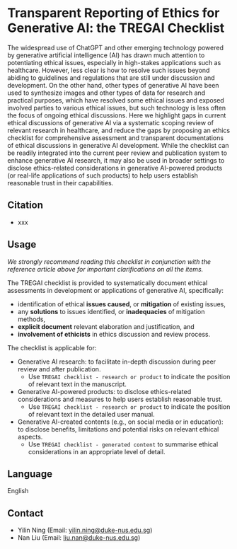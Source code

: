 # Transparent Reporting of Ethics for Generative AI: the TREGAI Checklist

The widespread use of ChatGPT and other emerging technology powered by generative artificial intelligence (AI) has drawn much attention to potentiating ethical issues, especially in high-stakes applications such as healthcare.  However, less clear is how to resolve such issues beyond abiding to guidelines and regulations that are still under discussion and development. On the other hand, other types of generative AI have been used to synthesize images and other types of data for research and practical purposes, which have resolved some ethical issues and exposed involved parties to various ethical issues,  but such technology is less often the focus of ongoing ethical discussions. Here we highlight gaps in current ethical discussions of generative AI via a systematic scoping review of relevant research in healthcare, and reduce the gaps by proposing an ethics checklist for comprehensive assessment and transparent documentations of ethical discussions in generative AI development. While the checklist can be readily integrated into the current peer review and publication system to enhance generative AI research, it may also be used in broader settings to disclose ethics-related considerations in generative AI-powered products (or real-life applications of such products) to help users establish reasonable trust in their capabilities.

## Citation

- xxx

## Usage

*We strongly recommend reading this checklist in conjunction with the reference article above for important clarifications on all the items.*

The TREGAI checklist is provided to systematically document ethical assessments in development or applications of generative AI, specifically:

- identification of ethical **issues caused**, or **mitigation** of existing issues, 
- any **solutions** to issues identified, or **inadequacies** of mitigation methods,
- **explicit document** relevant elaboration and justification, and
- **involvement of ethicists** in ethics discussion and review process. 

The checklist is applicable for:

- Generative AI research: to facilitate in-depth discussion during peer review and after publication.
    - Use `TREGAI checklist - research or product` to indicate the position of relevant text in the manuscript.
- Generative AI-powered products: to disclose ethics-related considerations and measures to help users establish reasonable trust.
    - Use `TREGAI checklist - research or product` to indicate the position of relevant text in the detailed user manual.
- Generative AI-created contents (e.g., on social media or in education): to disclose benefits, limitations and potential risks on relevant ethical aspects.
    - Use `TREGAI checklist - generated content` to summarise ethical considerations in an appropriate level of detail.
 
## Language

English

## Contact

- Yilin Ning (Email: yilin.ning@duke-nus.edu.sg)
- Nan Liu (Email: liu.nan@duke-nus.edu.sg)

